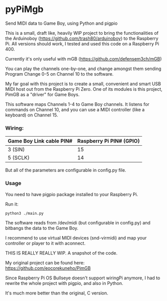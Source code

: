 # pyPiMgb
 Send MIDI data to Game Boy, using Python and pigpio

This is a small, draft like, heavily WIP project to bring the functionalities of the Arduinoboy (https://github.com/trash80/arduinoboy) to the Raspberry Pi.
All versions should work, I tested and used this code on a Raspberry Pi 400.

Currently it's only useful with mGB (https://github.com/defensem3ch/mGB)

You can play the channels one-by-one, and change amongst them sending Program Change 0-5 on Channel 10 to the software.

My far goal with this project is to create a small, convenient and smart USB MIDI host out from the Raspberry Pi Zero. One of its modules is this project, PimGB as a "driver" for Game Boys.

This software maps Channels 1-4 to Game Boy channels. It listens for commands on Channel 10, and you can use a MIDI controller (like a keyboard) on Channel 15.

### Wiring:
|Game Boy Link cable PIN#|Raspberry Pi PIN# (GPIO)  |
|--|--|
| 3 (SIN) | 15 |
| 5 (SCLK) | 14 |
But all of the parameters are configurable in config.py file.

### Usage
You need to have pigpio package installed to your Raspberry Pi.

Run it:

    python3 ./main.py

The software reads from /dev/midi (but configurable in config.py) and bitbangs the data to the Game Boy.

I recommend to use virtual MIDI devices (snd-virmidi) and map your controller or player to it with aconnect.

THIS IS REALLY REALLY WIP.
A snapshot of the code.

My original project can be found here: https://github.com/eocorekuneho/PimGB

Since Raspberry Pi OS Bullseye doesn't support wiringPi anymore, I had to rewrite the whole project with pigpio, and also in Python.

It's much more better than the original, C version.
